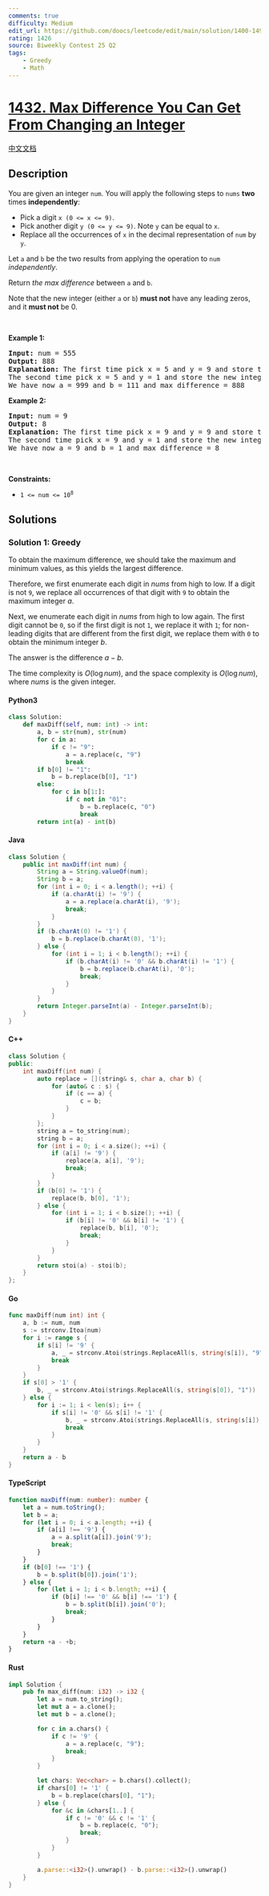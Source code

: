 ```yaml
---
comments: true
difficulty: Medium
edit_url: https://github.com/doocs/leetcode/edit/main/solution/1400-1499/1432.Max%20Difference%20You%20Can%20Get%20From%20Changing%20an%20Integer/README_EN.md
rating: 1426
source: Biweekly Contest 25 Q2
tags:
    - Greedy
    - Math
---
```


<!-- problem:start -->

# [1432. Max Difference You Can Get From Changing an Integer](https://leetcode.com/problems/max-difference-you-can-get-from-changing-an-integer)

[中文文档](/solution/1400-1499/1432.Max%20Difference%20You%20Can%20Get%20From%20Changing%20an%20Integer/README.md)

## Description

<!-- description:start -->

<p>You are given an integer <code>num</code>. You will apply the following steps to <code>nums</code> <strong>two</strong> times <strong>independently</strong>:</p>

<ul>
	<li>Pick a digit <code>x (0 &lt;= x &lt;= 9)</code>.</li>
	<li>Pick another digit <code>y (0 &lt;= y &lt;= 9)</code>. Note <code>y</code> can be equal to <code>x</code>.</li>
	<li>Replace all the occurrences of <code>x</code> in the decimal representation of <code>num</code> by <code>y</code>.</li>
</ul>

<p>Let <code>a</code> and <code>b</code> be the two results from applying the operation to <code>num</code> <em>independently</em>.</p>

<p>Return <em>the max difference</em> between <code>a</code> and <code>b</code>.</p>

<p>Note that the new integer (either <code>a</code> or <code>b</code>) <strong>must not</strong> have any leading zeros, and it <strong>must not</strong> be 0.</p>

<p>&nbsp;</p>
<p><strong class="example">Example 1:</strong></p>

<pre>
<strong>Input:</strong> num = 555
<strong>Output:</strong> 888
<strong>Explanation:</strong> The first time pick x = 5 and y = 9 and store the new integer in a.
The second time pick x = 5 and y = 1 and store the new integer in b.
We have now a = 999 and b = 111 and max difference = 888
</pre>

<p><strong class="example">Example 2:</strong></p>

<pre>
<strong>Input:</strong> num = 9
<strong>Output:</strong> 8
<strong>Explanation:</strong> The first time pick x = 9 and y = 9 and store the new integer in a.
The second time pick x = 9 and y = 1 and store the new integer in b.
We have now a = 9 and b = 1 and max difference = 8
</pre>

<p>&nbsp;</p>
<p><strong>Constraints:</strong></p>

<ul>
	<li><code>1 &lt;= num &lt;= 10<sup>8</sup></code></li>
</ul>

<!-- description:end -->

## Solutions

<!-- solution:start -->

### Solution 1: Greedy

To obtain the maximum difference, we should take the maximum and minimum values, as this yields the largest difference.

Therefore, we first enumerate each digit in $\textit{nums}$ from high to low. If a digit is not `9`, we replace all occurrences of that digit with `9` to obtain the maximum integer $a$.

Next, we enumerate each digit in $\textit{nums}$ from high to low again. The first digit cannot be `0`, so if the first digit is not `1`, we replace it with `1`; for non-leading digits that are different from the first digit, we replace them with `0` to obtain the minimum integer $b$.

The answer is the difference $a - b$.

The time complexity is $O(\log \textit{num})$, and the space complexity is $O(\log \textit{num})$, where $\textit{nums}$ is the given integer.

<!-- tabs:start -->

#### Python3

```python
class Solution:
    def maxDiff(self, num: int) -> int:
        a, b = str(num), str(num)
        for c in a:
            if c != "9":
                a = a.replace(c, "9")
                break
        if b[0] != "1":
            b = b.replace(b[0], "1")
        else:
            for c in b[1:]:
                if c not in "01":
                    b = b.replace(c, "0")
                    break
        return int(a) - int(b)
```

#### Java

```java
class Solution {
    public int maxDiff(int num) {
        String a = String.valueOf(num);
        String b = a;
        for (int i = 0; i < a.length(); ++i) {
            if (a.charAt(i) != '9') {
                a = a.replace(a.charAt(i), '9');
                break;
            }
        }
        if (b.charAt(0) != '1') {
            b = b.replace(b.charAt(0), '1');
        } else {
            for (int i = 1; i < b.length(); ++i) {
                if (b.charAt(i) != '0' && b.charAt(i) != '1') {
                    b = b.replace(b.charAt(i), '0');
                    break;
                }
            }
        }
        return Integer.parseInt(a) - Integer.parseInt(b);
    }
}
```

#### C++

```cpp
class Solution {
public:
    int maxDiff(int num) {
        auto replace = [](string& s, char a, char b) {
            for (auto& c : s) {
                if (c == a) {
                    c = b;
                }
            }
        };
        string a = to_string(num);
        string b = a;
        for (int i = 0; i < a.size(); ++i) {
            if (a[i] != '9') {
                replace(a, a[i], '9');
                break;
            }
        }
        if (b[0] != '1') {
            replace(b, b[0], '1');
        } else {
            for (int i = 1; i < b.size(); ++i) {
                if (b[i] != '0' && b[i] != '1') {
                    replace(b, b[i], '0');
                    break;
                }
            }
        }
        return stoi(a) - stoi(b);
    }
};
```

#### Go

```go
func maxDiff(num int) int {
	a, b := num, num
	s := strconv.Itoa(num)
	for i := range s {
		if s[i] != '9' {
			a, _ = strconv.Atoi(strings.ReplaceAll(s, string(s[i]), "9"))
			break
		}
	}
	if s[0] > '1' {
		b, _ = strconv.Atoi(strings.ReplaceAll(s, string(s[0]), "1"))
	} else {
		for i := 1; i < len(s); i++ {
			if s[i] != '0' && s[i] != '1' {
				b, _ = strconv.Atoi(strings.ReplaceAll(s, string(s[i]), "0"))
				break
			}
		}
	}
	return a - b
}
```

#### TypeScript

```ts
function maxDiff(num: number): number {
    let a = num.toString();
    let b = a;
    for (let i = 0; i < a.length; ++i) {
        if (a[i] !== '9') {
            a = a.split(a[i]).join('9');
            break;
        }
    }
    if (b[0] !== '1') {
        b = b.split(b[0]).join('1');
    } else {
        for (let i = 1; i < b.length; ++i) {
            if (b[i] !== '0' && b[i] !== '1') {
                b = b.split(b[i]).join('0');
                break;
            }
        }
    }
    return +a - +b;
}
```

#### Rust

```rust
impl Solution {
    pub fn max_diff(num: i32) -> i32 {
        let a = num.to_string();
        let mut a = a.clone();
        let mut b = a.clone();

        for c in a.chars() {
            if c != '9' {
                a = a.replace(c, "9");
                break;
            }
        }

        let chars: Vec<char> = b.chars().collect();
        if chars[0] != '1' {
            b = b.replace(chars[0], "1");
        } else {
            for &c in &chars[1..] {
                if c != '0' && c != '1' {
                    b = b.replace(c, "0");
                    break;
                }
            }
        }

        a.parse::<i32>().unwrap() - b.parse::<i32>().unwrap()
    }
}
```

<!-- tabs:end -->

<!-- solution:end -->

<!-- problem:end -->
